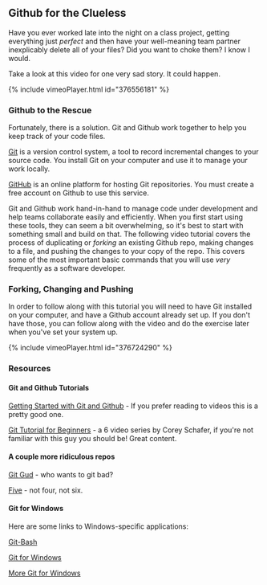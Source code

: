 <!-- vimeoId: 376724290 -->
## Github for the Clueless

Have you ever worked late into the night on a class project, getting everything just *perfect* and then have your well-meaning team partner inexplicably delete all of your files? Did you want to choke them? I know I would.

Take a look at this video for one very sad story. It could happen.

<!-- Git a Clue video -->
{% include vimeoPlayer.html id="376556181" %}

### Github to the Rescue

Fortunately, there is a solution. Git and Github work together to help you keep track of your code files.

[Git](https://git-scm.com/) is a version control system, a tool to record incremental changes to your source code. You install Git on your computer and use it to manage your work locally.

[GitHub](https://github.com/) is an online platform for hosting Git repositories. You must create a free account on Github to use this service.

Git and Github work hand-in-hand to manage code under development and help teams collaborate easily and efficiently. When you first start using these tools, they can seem a bit overwhelming, so it's best to start with something small and build on that. The following video tutorial covers the process of duplicating or *forking* an existing Github repo, making changes to a file, and pushing the changes to your copy of the repo. This covers some of the most important basic commands that you will use *very* frequently as a software developer.

### Forking, Changing and Pushing

In order to follow along with this tutorial you will need to have Git installed on your computer, and have a Github account already set up. If you don't have those, you can follow along with the video and do the exercise later when you've set your system up.

<!-- Tutorial video -->
{% include vimeoPlayer.html id="376724290" %}

### Resources

#### Git and Github Tutorials

[Getting Started with Git and Github](https://towardsdatascience.com/getting-started-with-git-and-github-6fcd0f2d4ac6) - If you prefer reading to videos this is a pretty good one.

[Git Tutorial for Beginners](https://www.youtube.com/watch?v=HVsySz-h9r4&list=PL-osiE80TeTuRUfjRe54Eea17-YfnOOAx) - a 6 video series by Corey Schafer, if you're not familiar with this guy you should be! Great content.

#### A couple more ridiculous repos

[Git Gud](https://github.com/fsufitch/git-gud) - who wants to git bad?

[Five](https://github.com/jackdclark/five) - not four, not six.

#### Git for Windows

Here are some links to Windows-specific applications:

[Git-Bash](https://superuser.com/questions/1053633/what-is-git-bash-for-windows-anyway)

[Git for Windows](https://gitforwindows.org/)

[More Git for Windows](https://github.com/git-for-windows/git)

